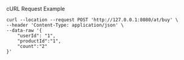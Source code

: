 cURL Request Example
```shell
curl --location --request POST 'http://127.0.0.1:8080/at/buy' \
--header 'Content-Type: application/json' \
--data-raw '{
    "userId": "1",
    "productId":"1",
    "count":"2"
}'
```